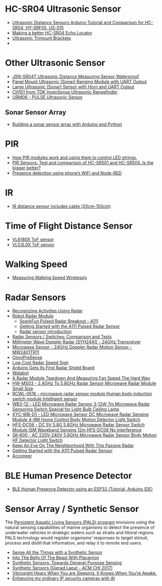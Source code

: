 
# HC-SR04 Ultrasonic Sensor
* [Ultrasonic Distance Sensors Arduino Tutorial and Comparison for HC-SR04, HY-SRF05, US-015](https://www.youtube.com/watch?v=aLkkAsrSibo)
* [Making a better HC-SR04 Echo Locator](http://uglyduck.ath.cx/ep/archive/2014/01/Making_a_better_HC_SR04_Echo_Locator.html)
* [Ultrasonic Trimount Brackets](https://blog.tindie.com/2020/08/ultrasonic-trimount-brackets/)
* [](https://www.dfrobot.com/product-1033.html)

# Other Ultrasonic Sensor
* [JSN-SR04T Ultrasonic Distance Measuring Sensor Waterproof](https://www.amazon.com/Integrated-Ultrasonic-Transducer-Waterproof-Compatible/dp/B08GZ6NG4N)
* [Panel Mount Ultrasonic (Sonar) Ranging Module with UART Output](https://www.adafruit.com/product/4665)
* [Large Ultrasonic (Sonar) Sensor with Horn and UART Output](https://www.adafruit.com/product/4664)
* [CH101 from TDK InvenSense Ultrasonic Rangefinder](https://www.sparkfun.com/products/17271)
* [URM06 - PULSE Ultrasonic Sensor](https://www.dfrobot.com/product-1033.html)

## Sonar Sensor Array
* [Building a sonar sensor array with Arduino and Python](https://towardsdatascience.com/building-a-sonar-sensor-array-with-arduino-and-python-c5b4cf30b945)

# PIR
* [How PIR modules work and using them to control LED strings.](https://www.youtube.com/watch?v=evZM2_RTvTU)
* [PIR Sensors: Test and comparison of HC-SR501 and HC-SR505. Is the bigger better?](https://www.youtube.com/watch?v=0zgY5x9Zq3M)
* [Presence detection using phone’s WiFi and Node-RED](https://harizanov.com/2014/03/presence-detection-using-phones-wifi-and-node-red/)

# IR
* [IR distance sensor includes cable (20cm-150cm)](https://www.adafruit.com/product/1031)

# Time of Flight Distance Sensor
* [VL6180X ToF sensor](https://www.adafruit.com/product/3316)
* [VL53L0X ToF sensor](https://www.adafruit.com/product/3317)

# Walking Speed
* [Measuring Walking Speed Wirelessly](http://hackaday.com/2017/05/10/measuring-walking-speed-wirelessly/)

# Radar Sensors
* [Recognizing Activities Using Radar](https://hackaday.com/2020/09/06/recognizing-activities-using-radar/)
* [Robot Radar Module](https://hackaday.com/2018/05/03/robot-radar-module/)
    * [SparkFun Pulsed Radar Breakout - A111](https://www.sparkfun.com/products/15577)
    * [Getting Started with the A111 Pulsed Radar Sensor](https://learn.sparkfun.com/tutorials/getting-started-with-the-a111-pulsed-radar-sensor/all)
    * [Radar sensor introduction](https://acconeer-python-exploration.readthedocs.io/en/latest/sensor_introduction.html)
* [Radar Sensors / Switches: Comparison and Tests](https://www.youtube.com/watch?v=9WiJJgIi3W0)
* [Millimeter Wave Doppler Radar (SYH24A1) - 24GHz Transceiver](https://www.seeedstudio.com/Millimeter-wave-Doppler-radar-SYH24A-p-4392.html)
* [Microwave Sensor - 24GHz Doppler Radar Motion Sensor - MW2401TR11](https://www.seeedstudio.com/Microwave-Sensor-24GHz-Doppler-Radar-Motion-Sensor-MW2401TR11-p-4690.html)
* [OmniPreSense](https://omnipresense.com/)
* [Low Cost Radar Speed Sign](https://www.instructables.com/id/Low-Cost-Radar-Speed-Sign/)
* [Arduino Gets Its First Radar Shield Board](https://www.sensorsmag.com/components/arduino-gets-its-first-radar-shield-board)
* [Walabot](https://walabot.com/)
* [A Radar Module Teardown And Measuring Fan Speed The Hard Way](https://hackaday.com/2018/08/14/a-radar-module-teardown-and-measuring-fan-speed-the-hard-way/)
* [HW-MS03 - 2.4GHz To 5.8GHz Radar Sensor Microwave Radar Module Small Size](https://www.banggood.com/HW-MS03-2_4GHz-To-5_8GHz-Radar-Sensor-Microwave-Radar-Module-Small-Size-p-1123550.html?p=E307071053245201501N)
* [RCWL-0516 - microwave radar sensor module Human body induction switch module Intelligent sensor](https://www.aliexpress.com/item/RCWL-0516-microwave-radar-sensor-module-Human-body-induction-switch-module-Intelligent-sensor/32704946341.html)
* [WB3-12 - LED Microwave Radar Sensor 3-12W 7m Microwave Radar Sensoring Switch Special for Light Bulb Ceiling Lamp](https://www.aliexpress.com/item/LED-Microwave-Radar-Sensor-3-12W-Microwave-Sensoring-Switch-Special-for-Spherical-Lamp/32602421530.html)
* [XYC-WB-D1 - LED Microwave Sensor DC Microwave Radar Sensing Module 4-8M Home Control Body Motion Detector Light Switch](https://www.aliexpress.com/item/Microwave-Radar-Sensor-4-8M-180-LED-Lamp-Smart-Switch-Steady-Home-Control/32668622766.html)
* [HFS-DC06 - DC 5V 5.8G 5.8GHz Microwave Radar Sensor Switch Module ISM Waveband Sensing 12m HFS-DC06 No Interference](https://www.aliexpress.com/item/5-8GHz-Microwave-Radar-Sensor-Module-ISM-Waveband-DC-5V-39-22-11mm-Installation-Height-2/32735312800.html)
* [SK-600 - AC 220V-240V 5.8GHz Microwave Radar Sensor Body Motion HF Detector Light Switch](https://www.banggood.com/SK-600-AC-220V-240V-5_8GHz-Microwave-Radar-Sensor-Body-Motion-HF-Detector-Light-Switch-p-1023364.html)
* [Keep An Eye On The Neighborhood With This Passive Radar](https://hackaday.com/2019/11/08/keep-an-eye-on-the-neighborhood-with-this-passive-radar/)
* [Getting Started with the A111 Pulsed Radar Sensor](https://learn.sparkfun.com/tutorials/getting-started-with-the-a111-pulsed-radar-sensor)
* [Acconeer](https://www.acconeer.com/products)

# BLE Human Presence Detector
* [BLE Human Presence Detector using an ESP32 (Tutorial, Arduino IDE)](https://www.youtube.com/watch?v=KNoFdKgvskU)

# Sensor Array / Synthetic Sensor
The [Persistent Aquatic Living Sensors (PALS) program](https://www.darpa.mil/news-events/2018-02-02)
envisions using the natural sensing capabilities of marine organisms to detect
the presence of underwater vehicles in strategic waters such as straits and littoral regions.
PALS technology would register organisms’ responses to target stimuli,
process and distill that information, and relay it to remote end users.

* [Sense All the Things with a Synthetic Sensor](http://hackaday.com/2017/05/19/sense-all-the-things-with-a-synthetic-sensor/)
* [Into The Belly Of The Beast With Placemon](https://hackaday.com/2020/09/17/into-the-belly-of-the-beast-with-placemon/)
* [Synthetic Sensors: Towards General-Purpose Sensing](http://www.gierad.com/assets/supersensor/supersensor.pdf)
* [Synthetic Sensors (Gierad Laput - ACM CHI 2017)](https://www.youtube.com/watch?v=hpxUrvTltJI)
* [Vibrosight Hears When You are Sleeping. It Knows When You’re Awake.](https://hackaday.com/2018/10/22/vibrosight-hears-when-you-are-sleeping-it-knows-when-youre-awake/)
* [Enhancing my ordinary IP security cameras with AI](https://harizanov.com/2018/03/enhancing-my-ordinary-security-cameras-with-ai/)

